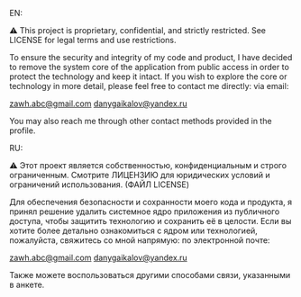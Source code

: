 EN:

⚠️ This project is proprietary, confidential, and strictly restricted. See LICENSE for legal terms and use restrictions.


To ensure the security and integrity of my code and product, I have decided to remove the system core of the application from public access in order to protect the technology and keep it intact.
If you wish to explore the core or technology in more detail, please feel free to contact me directly:
via email:

zawh.abc@gmail.com
danygaikalov@yandex.ru

You may also reach me through other contact methods provided in the profile.


RU:

⚠️ Этот проект является собственностью, конфиденциальным и строго ограниченным. Смотрите ЛИЦЕНЗИЮ для юридических условий и ограничений использования.
(ФАЙЛ LICENSE)


Для обеспечения безопасности и сохранности моего кода и продукта, я принял решение удалить системное ядро приложения из публичного доступа, чтобы защитить технологию и сохранить её в целости.
Если вы хотите более детально ознакомиться с ядром или технологией, пожалуйста, свяжитесь со мной напрямую:
по электронной почте:

zawh.abc@gmail.com
danygaikalov@yandex.ru

Также можете воспользоваться другими способами связи, указанными в анкете.
